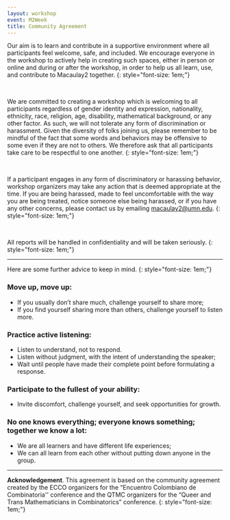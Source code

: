 ```yaml
---
layout: workshop
event: M2Week
title: Community Agreement
---
```


Our aim is to learn and contribute in a supportive environment where all participants feel welcome, safe, and included. We encourage everyone in the workshop to actively help in creating such spaces, either in person or online and during or after the workshop, in order to help us all learn, use, and contribute to Macaulay2 together.
{: style="font-size: 1em;"}

<br />

We are committed to creating a workshop which is welcoming to all participants regardless of gender identity and expression, nationality, ethnicity, race, religion, age, disability, mathematical background, or any other factor. As such, we will not tolerate any form of discrimination or harassment. Given the diversity of folks joining us, please remember to be mindful of the fact that some words and behaviors may be offensive to some even if they are not to others. We therefore ask that all participants take care to be respectful to one another.
{: style="font-size: 1em;"}

<br />

If a participant engages in any form of discriminatory or harassing behavior, workshop organizers may take any action that is deemed appropriate at the time. If you are being harassed, made to feel uncomfortable with the way you are being treated, notice someone else being harassed, or if you have any other concerns, please contact us by emailing [macaulay2@umn.edu](mailto:macaulay2@umn.edu).
{: style="font-size: 1em;"}

<br />

All reports will be handled in confidentiality and will be taken seriously.
{: style="font-size: 1em;"}

<hr />

Here are some further advice to keep in mind.
{: style="font-size: 1em;"}

### **Move up, move up:**
  - If you usually don’t share much, challenge yourself to share more;
  - If you find yourself sharing more than others, challenge yourself to listen more.

### **Practice active listening:**
  - Listen to understand, not to respond.
  - Listen without judgment, with the intent of understanding the speaker;
  - Wait until people have made their complete point before formulating a response.

### **Participate to the fullest of your ability:**
  - Invite discomfort, challenge yourself, and seek opportunities for growth.

### **No one knows everything; everyone knows something; together we know a lot:**
  - We are all learners and have different life experiences;
  - We can all learn from each other without putting down anyone in the group.

<hr />

**Acknowledgement**. This agreement is based on the community agreement created by the ECCO organizers for the “Encuentro Colombiano de Combinatoria'' conference and the QTMC organizers for the “Queer and Trans Mathematicians in Combinatorics” conference.
{: style="font-size: 1em;"}
